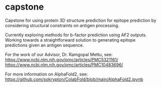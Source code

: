 # capstone
Capstone for using protein 3D structure prediction for epitope prediction by considering structural constraints on antigen processing.

Currently exploring methods for b-factor prediction using AF2 outputs. Working towards a straightforward solution to generating epitope predictions given an antigen sequence.

For the work of our Advisor, Dr. Ramgopal Mettu, see: 
https://www.ncbi.nlm.nih.gov/pmc/articles/PMC5321161/
https://www.ncbi.nlm.nih.gov/pmc/articles/PMC10483696/

For more information on AlphaFold2, see:
https://github.com/sokrypton/ColabFold/blob/main/AlphaFold2.ipynb
